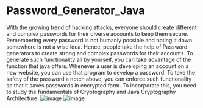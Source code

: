 # Password_Generator_Java
With the growing trend of hacking attacks, everyone should create different and complex passwords for their diverse accounts to keep them secure. Remembering every password is not humanly possible and noting it down somewhere is not a wise idea. Hence, people take the help of Password generators to create strong and complex passwords for their accounts. To generate such functionality all by yourself, you can take advantage of the function that java offers. Whenever a user is developing an account on a new website, you can use that program to develop a password. To take the safety of the password a notch above, you can enforce such functionality so that it saves passwords in encrypted form. To incorporate this, you need to study the fundamentals of Cryptography and Java Cryptography Architecture.
![image](https://github.com/rohanzanje6/Password_Generator_Java/assets/140331051/54d23be4-a76e-42fe-8687-df64e8c22387)
![image](https://github.com/rohanzanje6/Password_Generator_Java/assets/140331051/31710c89-41f2-457c-bf97-2baa9260ed8d)
